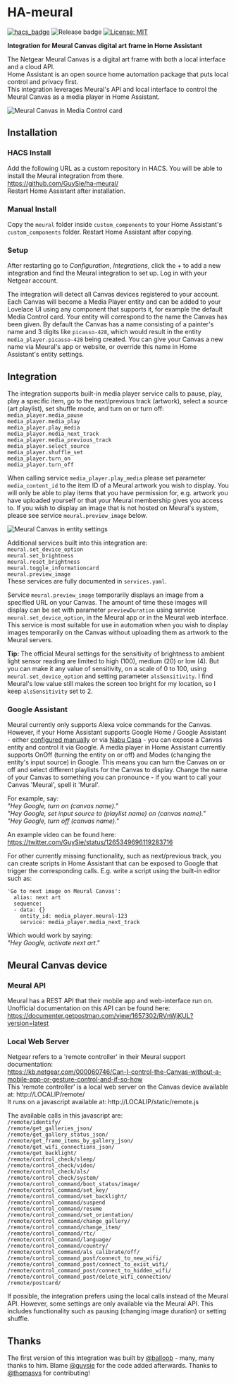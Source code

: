 # HA-meural
[![hacs_badge](https://img.shields.io/badge/HACS-Custom-orange.svg?style=for-the-badge)](https://github.com/custom-components/hacs) ![Release badge](https://img.shields.io/github/v/release/guysie/ha-meural?style=for-the-badge) [![License: MIT](https://img.shields.io/badge/License-MIT-yellow.svg?style=for-the-badge)](https://opensource.org/licenses/MIT) 

**Integration for Meural Canvas digital art frame in Home Assistant**  

The Netgear Meural Canvas is a digital art frame with both a local interface and a cloud API.  
Home Assistant is an open source home automation package that puts local control and privacy first.  
This integration leverages Meural's API and local interface to control the Meural Canvas as a media player in Home Assistant.  

![Meural Canvas in Media Control card](https://raw.githubusercontent.com/GuySie/ha-meural/master/images/mediacontrolcard.png)

## Installation
### HACS Install
Add the following URL as a custom repository in HACS. You will be able to install the Meural integration from there.  
https://github.com/GuySie/ha-meural/  
Restart Home Assistant after installation.

### Manual Install
Copy the `meural` folder inside `custom_components` to your Home Assistant's `custom_components` folder. Restart Home Assistant after copying.  

### Setup
After restarting go to *Configuration*, *Integrations*, click the + to add a new integration and find the Meural integration to set up. Log in with your Netgear account.  

The integration will detect all Canvas devices registered to your account. Each Canvas will become a Media Player entity and can be added to your Lovelace UI using any component that supports it, for example the default Media Control card. Your entity will correspond to the name the Canvas has been given. By default the Canvas has a name consisting of a painter's name and 3 digits like `picasso-428`, which would result in the entity `media_player.picasso-428` being created. You can give your Canvas a new name via Meural's app or website, or override this name in Home Assistant's entity settings.  

## Integration

The integration supports built-in media player service calls to pause, play, play a specific item, go to the next/previous track (artwork), select a source (art playlist), set shuffle mode, and turn on or turn off:  
`media_player.media_pause`  
`media_player.media_play`  
`media_player.play_media`  
`media_player.media_next_track`  
`media_player.media_previous_track`  
`media_player.select_source`  
`media_player.shuffle_set`  
`media_player.turn_on`  
`media_player.turn_off`  

When calling service `media_player.play_media` please set parameter `media_content_id` to the item ID of a Meural artwork you wish to display. You will only be able to play items that you have permission for, e.g. artwork you have uploaded yourself or that your Meural membership gives you access to. If you wish to display an image that is not hosted on Meural's system, please see service `meural.preview_image` below.  

![Meural Canvas in entity settings](https://raw.githubusercontent.com/GuySie/ha-meural/master/images/entitysettings.png)

Additional services built into this integration are:  
`meural.set_device_option`  
`meural.set_brightness`  
`meural.reset_brightness`  
`meural.toggle_informationcard`  
`meural.preview_image`  
These services are fully documented in `services.yaml`.  

Service `meural.preview_image` temporarily displays an image from a specified URL on your Canvas. The amount of time these images will display can be set with parameter `previewDuration` using service `meural.set_device_option`, in the Meural app or in the Meural web interface. This service is most suitable for use in automation when you wish to display images temporarily on the Canvas without uploading them as artwork to the Meural servers.  

**Tip:** The official Meural settings for the sensitivity of brightness to ambient light sensor reading are limited to high (100), medium (20) or low (4). But you can make it any value of sensitivity, on a scale of 0 to 100, using `meural.set_device_option` and setting parameter `alsSensitivity`. I find Meural's low value still makes the screen too bright for my location, so I keep `alsSensitivity` set to 2.  

### Google Assistant
Meural currently only supports Alexa voice commands for the Canvas. However, if your Home Assistant supports Google Home / Google Assistant - either [configured manually](https://www.home-assistant.io/integrations/google_assistant/) or via [Nabu Casa](https://www.nabucasa.com/config/google_assistant/) - you can expose a Canvas entity and control it via Google. A media player in Home Assistant currently supports OnOff (turning the entity on or off) and Modes (changing the entity's input source) in Google. This means you can turn the Canvas on or off and select different playlists for the Canvas to display. Change the name of your Canvas to something you can pronounce - if you want to call your Canvas 'Meural', spell it 'Mural'.  

For example, say:  
*"Hey Google, turn on (canvas name)."*  
*"Hey Google, set input source to (playlist name) on (canvas name)."*  
*"Hey Google, turn off (canvas name)."*  

An example video can be found here:  
https://twitter.com/GuySie/status/1265349696119283716

For other currently missing functionality, such as next/previous track, you can create scripts in Home Assistant that can be exposed to Google that trigger the corresponding calls. E.g. write a script using the built-in editor such as:

```
'Go to next image on Meural Canvas':
  alias: next art
  sequence:
  - data: {}
    entity_id: media_player.meural-123
    service: media_player.media_next_track
```

Which would work by saying:  
*"Hey Google, activate next art."*  

## Meural Canvas device

### Meural API
Meural has a REST API that their mobile app and web-interface run on. Unofficial documentation on this API can be found here:
https://documenter.getpostman.com/view/1657302/RVnWjKUL?version=latest

### Local Web Server
Netgear refers to a 'remote controller' in their Meural support documentation:  
https://kb.netgear.com/000060746/Can-I-control-the-Canvas-without-a-mobile-app-or-gesture-control-and-if-so-how  
This 'remote controller' is a local web server on the Canvas device available at: http://LOCALIP/remote/  
It runs on a javascript available at: http://LOCALIP/static/remote.js

The available calls in this javascript are:  
`/remote/identify/`  
`/remote/get_galleries_json/`  
`/remote/get_gallery_status_json/`  
`/remote/get_frame_items_by_gallery_json/`  
`/remote/get_wifi_connections_json/`  
`/remote/get_backlight/`  
`/remote/control_check/sleep/`  
`/remote/control_check/video/`  
`/remote/control_check/als/`  
`/remote/control_check/system/`  
`/remote/control_command/boot_status/image/`  
`/remote/control_command/set_key/`  
`/remote/control_command/set_backlight/`  
`/remote/control_command/suspend`  
`/remote/control_command/resume`  
`/remote/control_command/set_orientation/`  
`/remote/control_command/change_gallery/`  
`/remote/control_command/change_item/`  
`/remote/control_command/rtc/`  
`/remote/control_command/language/`  
`/remote/control_command/country/`  
`/remote/control_command/als_calibrate/off/`  
`/remote/control_command_post/connect_to_new_wifi/`  
`/remote/control_command_post/connect_to_exist_wifi/`  
`/remote/control_command_post/connect_to_hidden_wifi/`  
`/remote/control_command_post/delete_wifi_connection/`  
`/remote/postcard/`  

If possible, the integration prefers using the local calls instead of the Meural API. However, some settings are only available via the Meural API. This includes functionality such as pausing (changing image duration) or setting shuffle.

## Thanks
The first version of this integration was built by [@balloob](https://github.com/balloob) - many, many thanks to him. Blame [@guysie](https://github.com/guysie) for the code added afterwards. Thanks to [@thomasvs](https://github.com/thomasvs) for contributing!
